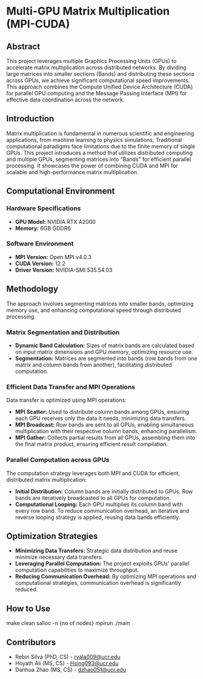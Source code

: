 # Multi-GPU Matrix Multiplication (MPI-CUDA)

## Abstract
This project leverages multiple Graphics Processing Units (GPUs) to accelerate matrix multiplication across distributed networks. By dividing large matrices into smaller sections (Bands) and distributing these sections across GPUs, we achieve significant computational speed improvements. This approach combines the Compute Unified Device Architecture (CUDA) for parallel GPU computing and the Message Passing Interface (MPI) for effective data coordination across the network.

## Introduction
Matrix multiplication is fundamental in numerous scientific and engineering applications, from machine learning to physics simulations. Traditional computational paradigms face limitations due to the finite memory of single GPUs. This project introduces a method that utilizes distributed computing and multiple GPUs, segmenting matrices into "Bands" for efficient parallel processing. It showcases the power of combining CUDA and MPI for scalable and high-performance matrix multiplication.

## Computational Environment

### Hardware Specifications
- **GPU Model:** NVIDIA RTX A2000
- **Memory:** 6GB GDDR6

### Software Environment
- **MPI Version:** Open MPI v4.0.3
- **CUDA Version:** 12.2
- **Driver Version:** NVIDIA-SMI 535.54.03

## Methodology
The approach involves segmenting matrices into smaller bands, optimizing memory use, and enhancing computational speed through distributed processing.

### Matrix Segmentation and Distribution
- **Dynamic Band Calculation:** Sizes of matrix bands are calculated based on input matrix dimensions and GPU memory, optimizing resource use.
- **Segmentation:** Matrices are segmented into bands (row bands from one matrix and column bands from another), facilitating distributed computation.

### Efficient Data Transfer and MPI Operations
Data transfer is optimized using MPI operations:
- **MPI Scatter:** Used to distribute column bands among GPUs, ensuring each GPU receives only the data it needs, minimizing data transfers.
- **MPI Broadcast:** Row bands are sent to all GPUs, enabling simultaneous multiplication with their respective column bands, enhancing parallelism.
- **MPI Gather:** Collects partial results from all GPUs, assembling them into the final matrix product, ensuring efficient result compilation.

### Parallel Computation across GPUs
The computation strategy leverages both MPI and CUDA for efficient, distributed matrix multiplication:
- **Initial Distribution:** Column bands are initially distributed to GPUs. Row bands are iteratively broadcasted to all GPUs for computation.
- **Computational Looping:** Each GPU multiplies its column band with every row band. To reduce communication overhead, an iterative and reverse looping strategy is applied, reusing data bands efficiently.

## Optimization Strategies
- **Minimizing Data Transfers:** Strategic data distribution and reuse minimize necessary data transfers.
- **Leveraging Parallel Computation:** The project exploits GPUs' parallel computation capabilities to maximize throughput.
- **Reducing Communication Overhead:** By optimizing MPI operations and computational strategies, communication overhead is significantly reduced.


## How to Use
make clean
salloc -n {no of nodes}
mpirun ./main

## Contributors
- Rebin Silva (PhD, CS) - rvala009@ucr.edu
- Hoyath Ali (MS, CS) - Hsing093@ucr.edu
- Danhua Zhao (MS, CS) - dzhao051@ucr.edu

